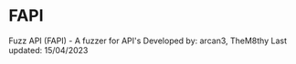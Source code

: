 # FAPI
Fuzz API (FAPI) - A fuzzer for API's
Developed by: arcan3, TheM8thy
Last updated: 15/04/2023
